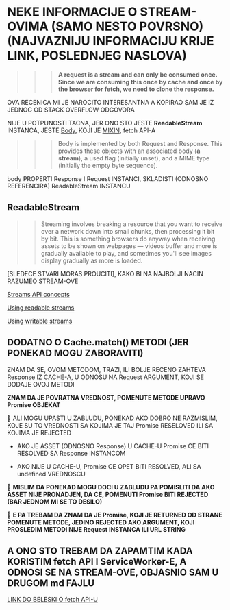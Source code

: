 # NEKE INFORMACIJE O STREAM-OVIMA (SAMO NESTO POVRSNO) (NAJVAZNIJU INFORMACIJU KRIJE LINK, POSLEDNJEG NASLOVA)

>>> **A request is a stream and can only be consumed once. Since we are consuming this once by cache and once by the browser for fetch, we need to clone the response.**

OVA RECENICA MI JE NAROCITO INTERESANTNA A KOPIRAO SAM JE IZ JEDNOG OD STACK OVERFLOW ODGOVORA

NIJE U POTPUNOSTI TACNA, JER ONO STO JESTE **ReadableStream** INSTANCA, JESTE [Body](https://developer.mozilla.org/en-US/docs/Web/API/Body), KOJI JE [MIXIN](https://javascript.info/mixins), fetch API-A

>>> Body is implemented by both Request and Response. This provides these objects with an associated body (**a stream**), a used flag (initially unset), and a MIME type (initially the empty byte sequence).

body PROPERTI Response I Request INSTANCI, SKLADISTI (ODNOSNO REFERENCIRA) ReadableStream INSTANCU

## ReadableStream

>> Streaming involves breaking a resource that you want to receive over a network down into small chunks, then processing it bit by bit. This is something browsers do anyway when receiving assets to be shown on webpages — videos buffer and more is gradually available to play, and sometimes you'll see images display gradually as more is loaded.

[SLEDECE STVARI MORAS PROUCITI], KAKO BI NA NAJBOLJI NACIN RAZUMEO STREAM-OVE  

[Streams API concepts](https://developer.mozilla.org/en-US/docs/Web/API/Streams_API/Concepts)

[Using readable streams](https://developer.mozilla.org/en-US/docs/Web/API/Streams_API/Using_readable_streams)

[Using writable streams](https://developer.mozilla.org/en-US/docs/Web/API/Streams_API/Using_writable_streams)

## DODATNO O Cache.match() METODI (JER PONEKAD MOGU ZABORAVITI)

ZNAM DA SE, OVOM METODOM, TRAZI, ILI BOLJE RECENO ZAHTEVA Response IZ CACHE-A, U ODNOSU NA Request ARGUMENT, KOJI SE DODAJE OVOJ METODI

**ZNAM DA JE POVRATNA VREDNOST, POMENUTE METODE UPRAVO Promise OBJEKAT**

:small_red_triangle: ALI MOGU UPASTI U ZABLUDU, PONEKAD AKO DOBRO NE RAZMISLIM, KOJE SU TO VREDNOSTI SA KOJIMA JE TAJ Promise RESELOVED ILI SA KOJIMA JE REJECTED

- AKO JE ASSET (ODNOSNO Response) U CACHE-U Promise CE BITI RESOLVED SA Response INSTANCOM

- AKO NIJE U CACHE-U, Promise CE OPET BITI RESOLVED, ALI SA undefined VREDNOSCU

:small_red_triangle_down: **MISLIM DA PONEKAD MOGU DOCI U ZABLUDU PA POMISLITI DA AKO ASSET NIJE PRONADJEN, DA CE, POMENUTI Promise BITI REJECTED (BAR JEDNOM MI SE TO DESILO)**

:small_orange_diamond: **E PA TREBAM DA ZNAM DA JE Promise, KOJI JE RETURNED OD STRANE POMENUTE METODE, JEDINO REJECTED AKO ARGUMENT, KOJI PROSLEDIM METODI NIJE Request INSTANCA ILI URL STRING**

## A ONO STO TREBAM DA ZAPAMTIM KADA KORISTIM fetch API I ServiceWorker-E, A ODNOSI SE NA STREAM-OVE, OBJASNIO SAM U DRUGOM md FAJLU

[LINK DO BELESKI O fetch API-U]()